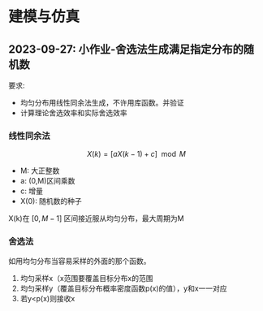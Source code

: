 # 建模与仿真

## 2023-09-27: 小作业-舍选法生成满足指定分布的随机数
要求:
- 均匀分布用线性同余法生成，不许用库函数。并验证
- 计算理论舍选效率和实际舍选效率

### 线性同余法
$$X(k)=[aX(k-1)+c]\mod M$$
- M: 大正整数
- a: (0,M)区间乘数
- c: 增量
- X(0): 随机数的种子

X(k)在 $[0, M-1]$ 区间接近服从均匀分布，最大周期为M

### 舍选法
如用均匀分布当容易采样的外面的那个函数。

1. 均匀采样x（x范围要覆盖目标分布x的范围
2. 均匀采样y（覆盖目标分布概率密度函数p(x)的值），y和x一一对应
3. 若y<p(x)则接收x
